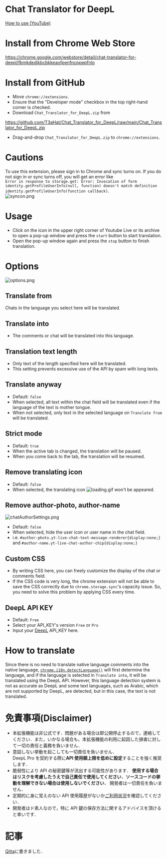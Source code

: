 # Chat Translator for DeepL

[How to use (YouTube) ](https://www.youtube.com/watch?v=8nhYxoAYdio)

# Install from Chrome Web Store

https://chrome.google.com/webstore/detail/chat-translator-for-deepl/fbmkdedikbcbkkeaofpenfncppepfnlo

# Install from GitHub

- Move `chrome://extensions`.
- Ensure that the "Developer mode" checkbox in the top right-hand corner is checked.
- Download `Chat_Translator_for_DeepL.zip` from

https://github.com/T3aHat/Chat_Translator_for_DeepL/raw/main/Chat_Translator_for_DeepL.zip

- Drag-and-drop `Chat_Translator_for_DeepL.zip` to `chrome://extensions`.

# Cautions

To use this extension, please sign in to Chrome and sync turns on. If you do not sign in or sync turns off, you will get an error like  
`Error in response to storage.get: Error: Invocation of form identity.getProfileUserInfo(null, function) doesn't match definition identity.getProfileUserInfo(function callback)`.  
![syncon.png](https://github.com/T3aHat/Chat_Translator_for_DeepL/raw/main/images/syncon.png)

# Usage

- Click on the icon in the upper right corner of Youtube Live or its archive to open a pop-up window and press the `start` button to start translation.
- Open the pop-up window again and press the `stop` button to finish translation.

# Options

![options.png](https://github.com/T3aHat/Chat_Translator_for_DeepL/raw/main/images/options.png)

## Translate from

Chats in the language you select here will be translated.

## Translate into

- The comments or chat will be translated into this language.

## Translation text length

- Only text of the length specified here will be translated.
- This setting prevents excessive use of the API by spam with long texts.

## Translate anyway

- Default: `false`
- When selected, all text within the chat field will be translated even if the language of the text is mother tongue.
- When not selected, only text in the selected language on `Translate from` will be translated.

## Strict mode

- Default: `true`
- When the active tab is changed, the translation will be paused.
- When you come back to the tab, the translation will be resumed.

## Remove translating icon

- Default: `false`
- When selected, the translating icon ![loading.gif](https://github.com/T3aHat/Chat_Translator_for_DeepL/raw/main/loading.gif) won't be appeared.

## Remove author-photo, author-name

![chatAuthorSettings.png](https://github.com/T3aHat/Chat_Translator_for_DeepL/raw/main/images/chatAuthorSettings.png)

- Default: `false`
- When selected, hide the user icon or user name in the chat field.
- i.e. `#author-photo.yt-live-chat-text-message-renderer{display:none;}` and `#author-name.yt-live-chat-author-chip{display:none;}`

## Custom CSS

- By writing CSS here, you can freely customize the display of the chat or comments field.
- If the CSS code is very long, the chrome extension will not be able to save the CSS correctly due to `chrome.storage.sync`'s capacity issue. So, you need to solve this problem by applying CSS every time.

## DeepL API KEY

- Default: `Free`
- Select your API_KEY's version `Free` or `Pro`
- Input your [DeepL](https://www.deepl.com/pro#developer) API_KEY here.

# How to translate

Since there is no need to translate native language comments into the native language,
[`chrome.i18n.detectLanguage()`](https://developer.chrome.com/docs/extensions/reference/i18n/#method-detectLanguage) will first determine the language, and if the language is selected in `Translate into`, it will be translated using the DeepL API.
However, this language detection system is not as accurate as DeepL and some text languages, such as Arabic, which are not supported by DeepL, are detected, but in this case, the text is not translated.

# 免責事項(Disclaimer)

- 本拡張機能は非公式です．問題がある場合は即公開停止するので，連絡してください．また，いかなる場合も，本拡張機能の利用に起因した損害に対して一切の責任と義務を負いません．
- 意図しない挙動を起こしても一切責任を負いません．  
  DeepL Pro を契約する際に**API 使用額上限を低めに設定**することを強く推奨します．
- 脆弱性により API の秘密鍵等が流出する可能性があります． **使用する場合はリスクを考慮したうえで自己責任で使用してください．ソースコードの挙動を理解できない場合は使用しないでください．** 開発者は一切責任を負いません．
- 定期的に身に覚えのない API 使用履歴がないか[ご利用状況](https://www.deepl.com/pro-account.html?page=category_usage)を確認してください．
- 開発者はド素人なので，特に API 鍵の保存方法に関するアドバイスを頂けると幸いです．

# 記事

[Qiita](https://qiita.com/teahat/items/052a91d69b63b6d7de0c)に書きました．

